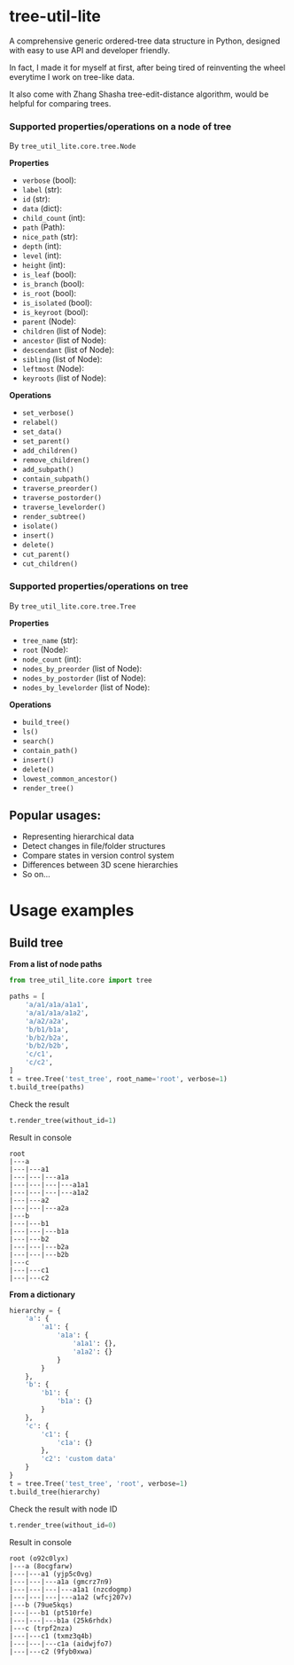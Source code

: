 # tree-util-lite

A comprehensive generic ordered-tree data structure in Python, designed with easy to use API and developer friendly.

In fact, I made it for myself at first, after being tired of reinventing the wheel everytime I work on tree-like data.

It also come with Zhang Shasha tree-edit-distance algorithm, would be helpful for comparing trees.

### Supported properties/operations on a node of tree

By `tree_util_lite.core.tree.Node`

**Properties**

 * `verbose` (bool):
 * `label` (str):
 * `id` (str):
 * `data` (dict):
 * `child_count` (int):
 * `path` (Path):
 * `nice_path` (str):
 * `depth` (int):
 * `level` (int):
 * `height` (int):
 * `is_leaf` (bool):
 * `is_branch` (bool):
 * `is_root` (bool):
 * `is_isolated` (bool):
 * `is_keyroot` (bool):
 * `parent` (Node):
 * `children` (list of Node):
 * `ancestor` (list of Node):
 * `descendant` (list of Node):
 * `sibling` (list of Node):
 * `leftmost` (Node):
 * `keyroots` (list of Node):

**Operations**

 * `set_verbose()`
 * `relabel()`
 * `set_data()`
 * `set_parent()`
 * `add_children()`
 * `remove_children()`
 * `add_subpath()`
 * `contain_subpath()`
 * `traverse_preorder()`
 * `traverse_postorder()`
 * `traverse_levelorder()`
 * `render_subtree()`
 * `isolate()`
 * `insert()`
 * `delete()`
 * `cut_parent()`
 * `cut_children()`

### Supported properties/operations on tree

By `tree_util_lite.core.tree.Tree`

**Properties**

 * `tree_name` (str):
 * `root` (Node):
 * `node_count` (int):
 * `nodes_by_preorder` (list of Node):
 * `nodes_by_postorder` (list of Node):
 * `nodes_by_levelorder` (list of Node):

**Operations**

 * `build_tree()`
 * `ls()`
 * `search()`
 * `contain_path()`
 * `insert()`
 * `delete()`
 * `lowest_common_ancestor()`
 * `render_tree()`

## Popular usages:

 * Representing hierarchical data
 * Detect changes in file/folder structures
 * Compare states in version control system
 * Differences between 3D scene hierarchies
 * So on...

# Usage examples

## Build tree

**From a list of node paths**

```python
from tree_util_lite.core import tree

paths = [
    'a/a1/a1a/a1a1',
    'a/a1/a1a/a1a2',
    'a/a2/a2a',
    'b/b1/b1a',
    'b/b2/b2a',
    'b/b2/b2b',
    'c/c1',
    'c/c2',
]
t = tree.Tree('test_tree', root_name='root', verbose=1)
t.build_tree(paths)

```

Check the result
```python
t.render_tree(without_id=1)
```
Result in console

```
root 
|---a 
|---|---a1 
|---|---|---a1a 
|---|---|---|---a1a1 
|---|---|---|---a1a2 
|---|---a2 
|---|---|---a2a 
|---b 
|---|---b1 
|---|---|---b1a 
|---|---b2 
|---|---|---b2a 
|---|---|---b2b 
|---c 
|---|---c1 
|---|---c2 

```

**From a dictionary**

```python
hierarchy = {
    'a': {
        'a1': {
            'a1a': {
                'a1a1': {},
                'a1a2': {}
            }
        }
    },
    'b': {
        'b1': {
            'b1a': {}
        }
    },
    'c': {
        'c1': {
            'c1a': {}
        },
        'c2': 'custom data'
    }
}
t = tree.Tree('test_tree', 'root', verbose=1)
t.build_tree(hierarchy)

```

Check the result with node ID
```python
t.render_tree(without_id=0)
```
Result in console

```
root (o92c0lyx)
|---a (8ocgfarw)
|---|---a1 (yjp5c0vg)
|---|---|---a1a (gmcrz7n9)
|---|---|---|---a1a1 (nzcdogmp)
|---|---|---|---a1a2 (wfcj207v)
|---b (79ue5kqs)
|---|---b1 (pt510rfe)
|---|---|---b1a (25k6rhdx)
|---c (trpf2nza)
|---|---c1 (txmz3q4b)
|---|---|---c1a (aidwjfo7)
|---|---c2 (9fyb0xwa)

```
